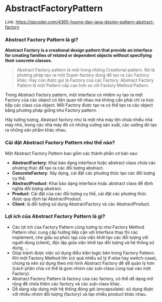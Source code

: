 # AbstractFactoryPattern
Link: https://gpcoder.com/4365-huong-dan-java-design-pattern-abstract-factory

### Abstract Factory Pattern là gì?
**Abstract Factory is a creational design pattern that provide an interface for creating families of  related or dependent objects without specifying their concrete classes.**

>Abstract Factory pattern là một trong những Creational pattern. Nó là phương pháp tạo ra một Super-factory dùng để tạo ra các Factory khác. Hay còn được gọi là Factory của các Factory. Abstract Factory Pattern là một Pattern cấp cao hơn so với Factory Method Pattern.

Trong Abstract Factory pattern, một interface có nhiệm vụ tạo ra một Factory của các object có liên quan tới nhau mà không cần phải chỉ ra trực tiếp các class của object. Mỗi Factory được tạo ra có thể tạo ra các object bằng phương pháp giống như Factory pattern.

Hãy tưởng tượng, Abstract factory như là một nhà máy lớn chứa nhiều nhà máy nhỏ, trong các nhà máy đó có những xưởng sản xuất, các xưởng đó tạo ra những sản phẩm khác nhau.

### Cài đặt Abstract Factory Pattern như thế nào?

Một Abstract Factory Pattern bao gồm các thành phần cơ bản sau:

- **AbstractFactory**: Khai báo dạng interface hoặc abstract class chứa các phương thức để tạo ra các đối tượng abstract.
- **ConcreteFactory**: Xây dựng, cài đặt các phương thức tạo các đối tượng cụ thể.
- **AbstractProduct**: Khai báo dạng interface hoặc abstract class để định nghĩa đối tượng abstract.
- **Product**: Cài đặt của các đối tượng cụ thể, cài đặt các phương thức được quy định tại AbstractProduct.
- **Client**: là đối tượng sử dụng AbstractFactory và các AbstractProduct.


### Lợi ích của Abstract Factory Pattern là gì?
- Các lợi ích của Factory Pattern cũng tương tự như Factory Method Pattern như: cung cấp hướng tiếp cận với Interface thay thì các implement, che giấu sự phức tạp của việc khởi tạo các đối tượng với người dùng (client), độc lập giữa việc khởi tạo đối tượng và hệ thống sử dụng, …
- Giúp tránh được việc sử dụng điều kiện logic bên trong Factory Pattern. Khi một Factory Method lớn (có quá nhiều sử lý if-else hay switch-case), chúng ta nên sử dụng theo mô hình Abstract Factory để dễ quản lý hơn (cách phân chia có thể là gom nhóm các sub-class cùng loại vào một Factory).
- Abstract Factory Pattern là factory của các factory, có thể dễ dạng mở rộng để chứa thêm các factory và các sub-class khác.
- Dễ dàng xây dựng một hệ thống đóng gói (encapsulate): sử dụng được với nhiều nhóm đối tượng (factory) và tạo nhiều product khác nhau.